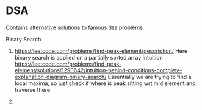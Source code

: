 # DSA
Contains alternative solutions to famous dsa problems

Binary Search 
  1. https://leetcode.com/problems/find-peak-element/description/
     Here binary search is applied on a partially sorted array
     Intuition https://leetcode.com/problems/find-peak-element/solutions/1290642/intuition-behind-conditions-complete-explanation-diagram-binary-search/
     Essentially we are trying to find a local maxima, so just check if where is peak sitting wrt mid element and traverse there

  2. 
